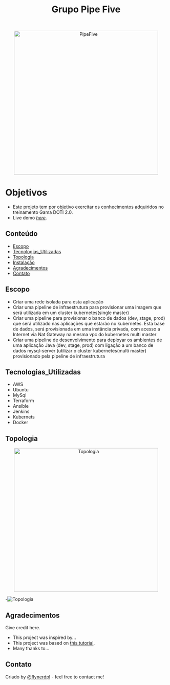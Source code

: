 <h1 align="center"> Grupo Pipe Five</h1> <br>
<p align="center">
  <a>
    <img alt="PipeFive" title="PipeFive" src="https://i5.walmartimages.com/asr/e80b097b-b093-4566-b32d-8da579efd798_1.ecba62a1475587b22f843785720ecd90.jpeg" width="450">
  </a>
</p>



# Objetivos
* Este projeto tem por objetivo exercitar os conhecimentos adquiridos no treinamento Gama DOTI 2.0.
* Live demo [_here_](https://www.example.com). <!-- If you have the project hosted somewhere, include the link here. -->

## Conteúdo
* [Escopo](#Escopo)
* [Tecnologias_Utilizadas](#Tecnologias_Utilizadas)
* [Topologia](#Topologia)
* [Instalação](#Instalacao)
* [Agradecimentos](#Agradecimentos)
* [Contato](#Contato)
<!-- * [License](#license) -->


## Escopo
- Criar uma rede isolada para esta aplicação
- Criar uma pipeline de infraestrutura para provisionar uma imagem que será utilizada em um cluster kubernetes(single master)
- Criar uma pipeline para provisionar o banco de dados (dev, stage, prod) que será utilizado nas aplicações que estarão no kubernetes. Esta base de dados, será provisionada em uma instância privada, com acesso a Internet via Nat Gateway na mesma vpc do kubernetes multi master
- Criar uma pipeline de desenvolvimento para deployar os ambientes de uma aplicação Java (dev, stage, prod) com ligação a um banco de dados mysql-server (utilizar o cluster kubernetes(multi master) provisionado pela pipeline de infraestrutura
<!-- You don't have to answer all the questions - just the ones relevant to your project. -->


## Tecnologias_Utilizadas
- AWS
- Ubuntu
- MySql
- Terraform
- Ansible
- Jenkins
- Kubernets
- Docker


## Topologia
<p align="center">
  <a>
    <img alt="Topologia" title="Topologia" src="/home/ubuntu/129115451287fYwK.jpg" width="450">
  </a>
</p>


-![Topologia](/home/ubuntu/129115451287fYwK.jpg)
<!-- If you have screenshots you'd like to share, include them here. -->


## Agradecimentos
Give credit here.
- This project was inspired by...
- This project was based on [this tutorial](https://www.example.com).
- Many thanks to...


## Contato
Criado by [@flynerdpl](https://www.flynerd.pl/) - feel free to contact me!


<!-- Optional -->
<!-- ## License -->
<!-- This project is open source and available under the [... License](). -->

<!-- You don't have to include all sections - just the one's relevant to your project -->